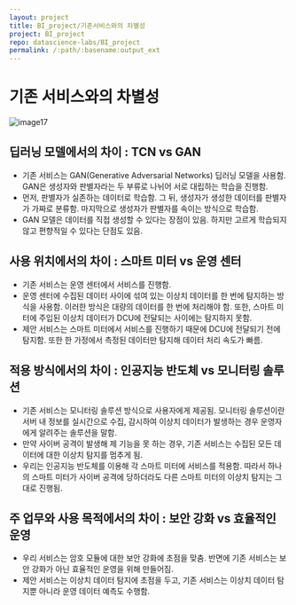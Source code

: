 ```yaml
---
layout: project
title: BI_project/기존서비스와의 차별성
project: BI_project
repo: datascience-labs/BI_project
permalink: /:path/:basename:output_ext
---
```


# 기존 서비스와의 차별성
![image17](https://github.com/y00ns/BI_project/assets/104632673/8d2ee063-ecc2-45e8-83b1-f42666544305)

## 딥러닝 모델에서의 차이 : TCN vs GAN
- 기존 서비스는 GAN(Generative Adversarial Networks) 딥러닝 모델을 사용함. GAN은 생성자와 판별자라는 두 부류로 나뉘어 서로 대립하는 학습을 진행함. 
- 먼저, 판별자가 실존하는 데이터로 학습함. 그 뒤, 생성자가 생성한 데이터를 판별자가 가짜로 분류함. 마지막으로 생성자가 판별자를 속이는 방식으로 학습함. 
- GAN 모델은 데이터를 직접 생성할 수 있다는 장점이 있음. 하지만 고르게 학습되지 않고 편향적일 수 있다는 단점도 있음.

## 사용 위치에서의 차이 : 스마트 미터 vs 운영 센터
- 기존 서비스는 운영 센터에서 서비스를 진행함. 
- 운영 센터에 수집된 데이터 사이에 섞여 있는 이상치 데이터를 한 번에 탐지하는 방식을 사용함. 이러한 방식은 대량의 데이터를 한 번에 처리해야 함. 또한, 스마트 미터에 주입된 이상치 데이터가 DCU에 전달되는 사이에는 탐지하지 못함. 
- 제안 서비스는 스마트 미터에서 서비스를 진행하기 때문에 DCU에 전달되기 전에 탐지함. 또한 한 가정에서 측정된 데이터만 탐지해 데이터 처리 속도가 빠름.

## 적용 방식에서의 차이 : 인공지능 반도체 vs 모니터링 솔루션
- 기존 서비스는 모니터링 솔루션 방식으로 사용자에게 제공됨. 모니터링 솔루션이란 서버 내 정보를 실시간으로 수집, 감시하여 이상치 데이터가 발생하는 경우 운영자에게 알려주는 솔루션을 말함.
- 만약 사이버 공격이 발생해 제 기능을 못 하는 경우, 기존 서비스는 수집된 모든 데이터에 대한 이상치 탐지를 멈추게 됨.
- 우리는 인공지능 반도체를 이용해 각 스마트 미터에 서비스를 적용함. 따라서 하나의 스마트 미터가 사이버 공격에 당하더라도 다른 스마트 미터의 이상치 탐지는 그대로 진행됨.

## 주 업무와 사용 목적에서의 차이 : 보안 강화 vs 효율적인 운영
- 우리 서비스는 암호 모듈에 대한 보안 강화에 초점을 맞춤. 반면에 기존 서비스는 보안 강화가 아닌 효율적인 운영을 위해 만들어짐.
- 제안 서비스는 이상치 데이터 탐지에 초점을 두고, 기존 서비스는 이상치 데이터 탐지뿐 아니라 운영 데이터 예측도 수행함.

